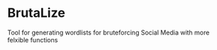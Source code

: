 # BrutaLize
Tool for generating wordlists for bruteforcing Social Media with more felxible functions
